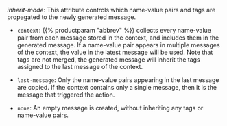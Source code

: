 ---
---
<!-- DISCLAIMER: This file is based on the syslog-ng Open Source Edition documentation https://github.com/balabit/syslog-ng-ose-guides/commit/2f4a52ee61d1ea9ad27cb4f3168b95408fddfdf2 and is used under the terms of The syslog-ng Open Source Edition Documentation License. The file has been modified by Axoflow. -->
*inherit-mode*: This attribute controls which name-value pairs and tags are propagated to the newly generated message.

  - `context`: {{% productparam "abbrev" %}} collects every name-value pair from each message stored in the context, and includes them in the generated message. If a name-value pair appears in multiple messages of the context, the value in the latest message will be used. Note that tags are not merged, the generated message will inherit the tags assigned to the last message of the context.

  - `last-message`: Only the name-value pairs appearing in the last message are copied. If the context contains only a single message, then it is the message that triggered the action.

  - `none`: An empty message is created, without inheriting any tags or name-value pairs.
